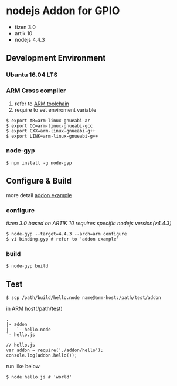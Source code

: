 # nodejs Addon for GPIO

- tizen 3.0
- artik 10
- nodejs 4.4.3

## Development Environment

### Ubuntu 16.04 LTS

### ARM Cross compiler

1. refer to [ARM toolchain](http://www.acmesystems.it/arm9_toolchain)
2. require to set enviroment variable

```
$ export AR=arm-linux-gnueabi-ar
$ export CC=arm-linux-gnueabi-gcc
$ export CXX=arm-linux-gnueabi-g++
$ export LINK=arm-linux-gnueabi-g++
```

### node-gyp

```
$ npm install -g node-gyp
```

## Configure & Build

more detail [addon example](https://github.com/artik-snu/node-addon-gpio/tree/master/examples/hello)

### configure

*tizen 3.0 based on ARTIK 10 requires specific nodejs version(v4.4.3)*

```
$ node-gyp --target=4.4.3 --arch=arm configure
$ vi binding.gyp # refer to 'addon example'
```

### build

```
$ node-gyp build
```

## Test

```
$ scp /path/build/hello.node name@arm-host:/path/test/addon
```

in ARM host(/path/test)

```
.
|- addon
|	`- hello.node
`- hello.js
```

```
// hello.js
var addon = require('./addon/hello');
console.log(addon.hello());
```

run like below

```
$ node hello.js # 'world'
```
